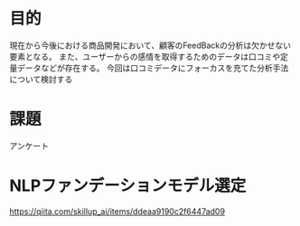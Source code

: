 # 目的
現在から今後における商品開発において、顧客のFeedBackの分析は欠かせない要素となる。
また、ユーザーからの感情を取得するためのデータは口コミや定量データなどが存在する。
今回は口コミデータにフォーカスを充てた分析手法について検討する

# 課題
アンケート


# NLPファンデーションモデル選定

https://qiita.com/skillup_ai/items/ddeaa9190c2f6447ad09
